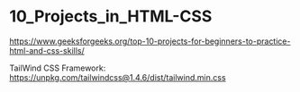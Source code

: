 # 10_Projects_in_HTML-CSS
https://www.geeksforgeeks.org/top-10-projects-for-beginners-to-practice-html-and-css-skills/


TailWind CSS Framework:
https://unpkg.com/tailwindcss@1.4.6/dist/tailwind.min.css
